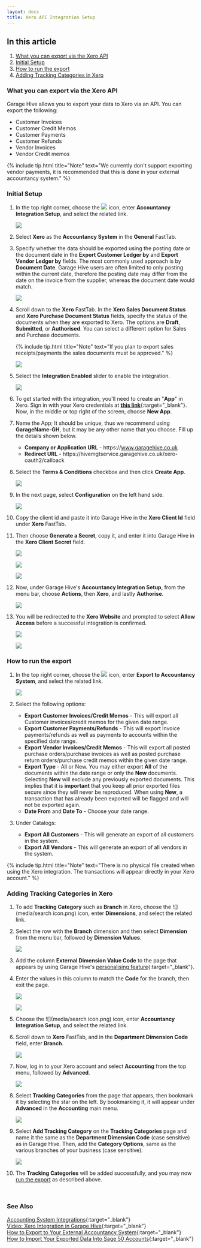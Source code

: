 ```yaml
---
layout: docs
title: Xero API Integration Setup
---
```


## In this article
1. [What you can export via the Xero API](#what-you-can-export-via-the-xero-api)
2. [Initial Setup](#initial-setup)
3. [How to run the export](#how-to-run-the-export)
4. [Adding Tracking Categories in Xero](#adding-tracking-categories-in-xero)


### What you can export via the Xero API

Garage Hive allows you to export your data to Xero via an API. You can export the following:

* Customer Invoices
* Customer Credit Memos
* Customer Payments
* Customer Refunds
* Vendor Invoices
* Vendor Credit memos

{% include tip.html title="Note" text="We currently don't support exporting vendor payments, it is recommended that this is done in your external accountancy system." %}

### Initial Setup
1. In the top right corner, choose the ![](media/search_icon.png) icon, enter **Accountancy Integration Setup**, and select the related link.

   ![](media/garagehive-export-setup-search.png)

1. Select **Xero** as the **Accountancy System** in the **General** FastTab.
1. Specify whether the data should be exported using the posting date or the document date in the **Export Customer Ledger by** and **Export Vendor Ledger by** fields. The most commonly used approach is by **Document Date**. Garage Hive users are often limited to only posting within the current date, therefore the posting date may differ from the date on the invoice from the supplier, whereas the document date would match.

   ![](media/garagehive-export-setup.png)

1. Scroll down to the **Xero** FastTab. In the **Xero Sales Document Status** and **Xero Purchase Document Status** fields, specify the status of the documents when they are exported to Xero. The options are **Draft**, **Submitted**, or **Authorised**. You can select a different option for Sales and Purchase documents.

   {% include tip.html title="Note" text="If you plan to export sales receipts/payments the sales documents must be approved." %}

    ![](media/garagehive-xero-setup.png)

1. Select the **Integration Enabled** slider to enable the integration.

   ![](media/garagehive-xero-setup-enabled.png)

1. To get started with the integration, you'll need to create an "**App**" in Xero. Sign in with your Xero credentials at [**this link**](https://developer.xero.com/myapps/){:target="_blank"}. Now, in the middle or top right of the screen, choose **New App**.
1. Name the App; It should be unique, thus we recommend using **GarageName-GH**, but it may be any other name that you choose. Fill up the details shown below.
   * **Company or Application URL** - ht<span>tps://www.garagehive.co.uk
   * **Redirect URL** - ht<span>tps://hivemgtservice.garagehive.co.uk/xero-oauth2/callback

1. Select the **Terms & Conditions** checkbox and then click **Create App**.

     ![](media/xero-2-orth-app.png)

1. In the next page, select **Configuration** on the left hand side.

     ![](media/xero-2-orth-app1.png)

1. Copy the client id and paste it into Garage Hive in the **Xero Client Id** field under **Xero** FastTab.
1. Then choose **Generate a Secret**, copy it, and enter it into Garage Hive in the **Xero Client Secret** field.

     ![](media/xero-2-orth-app-2.png)

     ![](media/xero-2-orth-app2.png)

     ![](media/xero-2-orth-app3.png) 

1. Now, under Garage Hive's **Accountancy Integration Setup**, from the menu bar, choose **Actions**, then **Xero**, and lastly **Authorise**.

     ![](media/xero-2-orth-app-3.png)

1.  You will be redirected to the **Xero Website** and prompted to select **Allow Access** before a successful integration is confirmed.

     ![](media/xero-2-orth-app-4.png)

     ![](media/xero-2-orth-app-5.png)

### How to run the export 
1. In the top right corner, choose the ![](media/search_icon.png) icon, enter **Export to Accountancy System**, and select the related link.

    ![](media/garagehive-accountacy-export.png)

2. Select the following options:
   * **Export Customer Invoices/Credit Memos** - This will export all Customer invoices/credit memos for the given date range. 
   * **Export Customer Payments/Refunds** - This will export Invoice payments/refunds as well as payments to accounts within the specified date range.
   * **Export Vendor Invoices/Credit Memos** - This will export all posted purchase orders/purchase invoices as well as posted purchase return orders/purchase credit memos within the given date range.
   * **Export Type** - All or New. You may either export **All** of the documents within the date range or only the **New** documents. Selecting **New** will exclude any previously exported documents. This implies that it is **important** that you keep all prior exported files secure since they will never be reproduced. When using **New**, a transaction that has already been exported will be flagged and will not be exported again.
   * **Date From** and **Date To** - Choose your date range.

3. Under Catalogs:
   * **Export All Customers** - This will generate an export of all customers in the system.
   * **Export All Vendors** - This will generate an export of all vendors in the system.

{% include tip.html title="Note" text="There is no physical file created when using the Xero integration. The transactions will appear directly in your Xero account." %}

### Adding Tracking Categories in Xero
1. To add **Tracking Category** such as **Branch** in Xero, choose the ![](media/search icon.png) icon, enter **Dimensions**, and select the related link.
2. Select the row with the **Branch** dimension and then select **Dimension** from the menu bar, followed by **Dimension Values**.

    ![](media/garagehive-xero-dimensions.png)

3. Add the column **External Dimension Value Code** to the page that appears by using Garage Hive's [personalising feature](garagehive-personalising-garagehive.html#adding-fields-to-pages){:target="_blank"}.
4. Enter the values in this column to match the **Code** for the branch, then exit the page.

    ![](media/garagehive-xero-external-dimension-values-personalisation.png)
    
    ![](media/garagehive-xero-external-dimension-values.png)

5. Choose the ![](media/search icon.png) icon, enter **Accountancy Integration Setup**, and select the related link.
6. Scroll down to **Xero** FastTab, and in the **Department Dimension Code** field, enter **Branch**.

    ![](media/garagehive-xero-dimension-department.png)

7. Now, log in to your Xero account and select **Accounting** from the top menu, followed by **Advanced**.

    ![](media/garagehive-xero-accounting-advanced.png)

8. Select **Tracking Categories** from the page that appears, then bookmark it by selecting the star on the left. By bookmarking it, it will appear under **Advanced** in the **Accounting** main menu.

    ![](media/garagehive-xero-tracking-categories.png)

9.  Select **Add Tracking Category** on the **Tracking Categories** page and name it the same as the **Department Dimension Code** (case sensitive) as in Garage Hive. Then, add the **Category Options**, same as the various branches of your business (case sensitive).

    ![](media/garagehive-xero-tracking-categories-branch.png)

10. The **Tracking Categories** will be added successfully, and you may now [run the export](#how-to-run-the-export) as described above.


<br>

### **See Also**

[Accounting System Integrations](garagehive-external-accountancy-integration.html){:target="_blank"} \
[Video: Xero Integration in Garage Hive](https://www.youtube.com/watch?v=WhGdR_xz9xo){:target="_blank"} \
[How to Export to Your External Accountancy System](garagehive-finance-accountancy-export.html){:target="_blank"} \
[How to Import Your Exported Data Into Sage 50 Accounts](garagehive-import-exported-data-to-sage-50-accounts.html){:target="_blank"}
